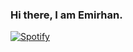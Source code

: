 ### Hi there, I am Emirhan.

[![Spotify](https://spotify-now-playing-black.vercel.app/api/spotify)](https://open.spotify.com/user/USER_NAME)

<!--
**Duckbuddyy/duckbuddyy** is a ✨ _special_ ✨ repository because its `README.md` (this file) appears on your GitHub profile.

Here are some ideas to get you started:

- 🔭 I’m currently working on ...
- 🌱 I’m currently learning ...
- 👯 I’m looking to collaborate on ...
- 🤔 I’m looking for help with ...
- 💬 Ask me about ...
- 📫 How to reach me: ...
- 😄 Pronouns: ...
- ⚡ Fun fact: ...
-->
